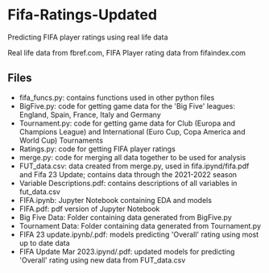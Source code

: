 # Fifa-Ratings-Updated
Predicting FIFA player ratings using real life data

Real life data from fbref.com, FIFA Player rating data from fifaindex.com

## Files
- fifa_funcs.py: contains functions used in other python files
- BigFive.py: code for getting game data for the 'Big Five' leagues: England, Spain, France, Italy and Germany
- Tournament.py: code for getting game data for Club (Europa and Champions League) and International (Euro Cup, Copa America and World Cup) Tournaments
- Ratings.py: code for getting FIFA player ratings
- merge.py: code for merging all data together to be used for analysis
- FUT_data.csv: data created from merge.py, used in fifa.ipynd/fifa.pdf and Fifa 23 Update; contains data through the 2021-2022 season
- Variable Descriptions.pdf: contains descriptions of all variables in fut_data.csv
- FIFA.ipynb: Jupyter Notebook containing EDA and models
- FIFA.pdf: pdf version of Jupyter Notebook 
- Big Five Data: Folder containing data generated from BigFive.py
- Tournament Data: Folder containing data generated from Tournament.py
- FIFA 23 update.ipynb/.pdf: models predicting 'Overall' rating using most up to date data 
- FIFA Update Mar 2023.ipynd/.pdf: updated models for predicting 'Overall' rating using new data from FUT_data.csv
